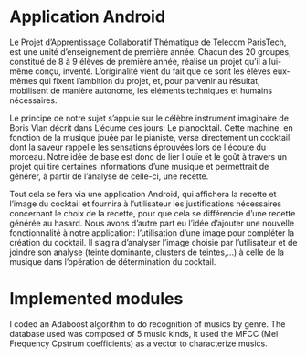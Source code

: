 # Application Android

  Le Projet d’Apprentissage Collaboratif Thématique de Telecom ParisTech, est une unité d’enseignement de première année. Chacun des 20 groupes, constitué de 8 à 9 élèves de première année, réalise un projet qu’il a lui-même conçu, inventé. L’originalité vient du fait que ce sont les élèves eux-mêmes qui fixent l’ambition du projet, et, pour parvenir au résultat, mobilisent de manière autonome, les éléments techniques et humains nécessaires.

  Le principe de notre sujet s’appuie sur le célèbre instrument imaginaire de Boris Vian décrit dans L’écume des jours: Le pianocktail. Cette machine, en fonction de la musique jouée par le pianiste, verse directement un cocktail dont la saveur rappelle les sensations éprouvées lors de l'écoute du morceau. Notre idée de base est donc de lier l'ouïe et le goût à travers un projet qui tire certaines informations d’une musique et permettrait de générer, à partir de l’analyse de celle-ci, une recette. 

  Tout cela se fera via une application Android, qui affichera la recette et l’image du cocktail et fournira à l’utilisateur les justifications nécessaires concernant le choix de la recette, pour que cela se différencie d’une recette générée au hasard. Nous avons d’autre part eu l’idée d’ajouter une nouvelle fonctionnalité à notre application: l’utilisation d’une image pour compléter la création du cocktail. Il s’agira d’analyser l’image choisie par l’utilisateur et de joindre son analyse (teinte dominante, clusters de teintes,…) à celle de la musique dans l’opération de détermination du cocktail.
  
  # Implemented modules
  
  I coded an Adaboost algorithm to do recognition of musics by genre.
  The database used was composed of 5 music kinds, it used the MFCC (Mel Frequency Cpstrum coefficients) as a vector to characterize musics.
  
  
  
  
